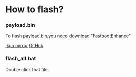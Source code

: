 # How to flash?

### payload.bin

To flash payload.bin,you need download "FastbootEnhance"

[ikun mirror](https://ikun.oo.gd/FastbootEnhance.zip) 
[GitHub](https://github.com/libxzr/FastbootEnhance/releases/tag/v1.4.0)

### flash_all.bat

Double click that file.

